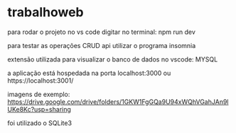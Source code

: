 # trabalhoweb
para rodar o projeto no vs code digitar no terminal: npm run dev

para testar as operações CRUD api utilizar o programa insomnia

extensão utilizada para visualizar o banco de dados no vscode: MYSQL

a aplicação está hospedada na porta localhost:3000 ou https://localhost:3001/ 

imagens de exemplo: https://drive.google.com/drive/folders/1GKW1FgGQa9U94xWQhVGahJAn9lUKe8Kc?usp=sharing

foi utilizado o SQLite3
